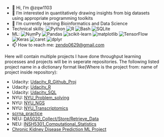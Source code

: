 - 👋 Hi, I’m @zqw1103
- 👀 I’m interested in quantitatively drawing insights from big datasets using appropriate programming toolkits
- 🌱 I’m currently learning Bioinformatics and Data Science
- Technical skills: ![Python](https://img.shields.io/badge/python%20-%2314354C.svg?style=for-the-badge&logo=python&logoColor=white) ![R](https://img.shields.io/badge/r-%23276DC3.svg?&style=for-the-badge&logo=r&logoColor=green") ![Bash](https://img.shields.io/badge/bash%20-%23121011.svg?&style=for-the-badge&logo=gnu-bash&logoColor=orange") ![SQLite](https://img.shields.io/badge/sqlite-%2307405e.svg?style=for-the-badge&logo=sqlite&logoColor=blue)
- ML: ![NumPy](https://img.shields.io/badge/numpy-%23013243.svg?style=for-the-badge&logo=numpy&logoColor=lightgrey) ![Pandas](https://img.shields.io/badge/pandas-%23150458.svg?style=for-the-badge&logo=pandas&logoColor=red) ![scikit-learn](https://img.shields.io/badge/scikit--learn-%23F7931E.svg?style=for-the-badge&logo=scikit-learn&logoColor=white) ![matplotlib]("https://img.shields.io/badge/matplotlib%20-%2317527b.svg?&style=for-the-badge&logo=matplotlib&logoColor=red")
![TensorFlow](https://img.shields.io/badge/TensorFlow-%23FF6F00.svg?style=for-the-badge&logo=TensorFlow&logoColor=white)
![Keras](https://img.shields.io/badge/Keras-%23D00000.svg?style=for-the-badge&logo=Keras&logoColor=white)
![caret](https://img.shields.io/badge/caret-%2307405e.svg?style=for-the-badge&logo=caret&logoColor=blue)
![dplyr](https://img.shields.io/badge/caret-%23121011.svg?style=for-the-badge&logo=caret&logoColor=green)
- 📫 How to reach me: zendo0629@gmail.com

Here will contain multiple projects I have done throughput learning processes and projects will be in seperate repositories.
The following listed project name in a dictionary format like(Where is the project from: name of project inside repository):
- Udacity: [Udacity_R_Github_Proj](https://github.com/zqw1103/Udacity-R-Github-Proj)
- Udacity: [Udacity_R](https://github.com/zqw1103/Udacity_R)
- Udacity: [Udacity_SQL](https://github.com/zqw1103/Udacity_SQL)
- NYU: [NYU_Problem_solving](https://github.com/zqw1103/NYU_Problem_solving)
- NYU: [NYU_NGS](https://github.com/zqw1103/NYU_NGS)
- NYU: [NYU_Transcriptomics](https://github.com/zqw1103/NYU_Transcriptomics)
- [scrna_practice](https://github.com/zqw1103/scrna_practice)
- NEU: [DA5020_Collect/Store/Retrieve_Data](https://github.com/zqw1103/DA5020)
- NEU: [INSH5301_Computational_Statistics](https://github.com/zqw1103/INSH5301)
- [Chronic Kidney Disease Prediction ML Project](https://github.com/zqw1103/Chronic-Kidney-Disease-Prediction-ML-project)
